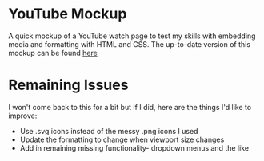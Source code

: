 # YouTube Mockup
A quick mockup of a YouTube watch page to test my skills with embedding media and formatting with HTML and CSS.  The up-to-date version of this mockup can be found [here](https://codydegen.github.io/youtube_mockup/)

# Remaining Issues
I won't come back to this for a bit but if I did, here are the things I'd like to improve:
* Use .svg icons instead of the messy .png icons I used
* Update the formatting to change when viewport size changes
* Add in remaining missing functionality- dropdown menus and the like 